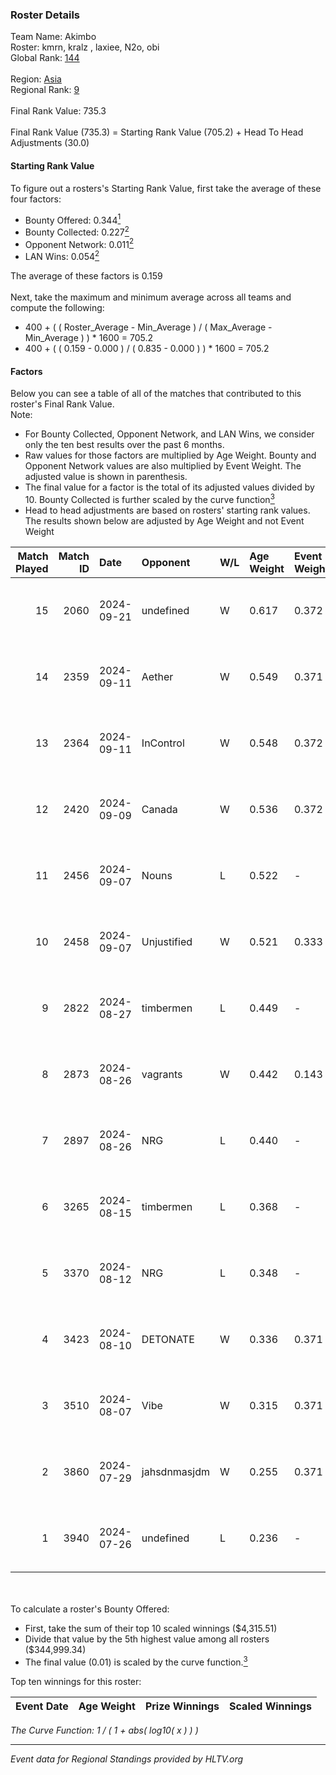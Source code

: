 ### Roster Details<br />
Team Name: Akimbo<br />
Roster: kmrn, kralz , laxiee, N2o, obi<br />
Global Rank: [144](../../standings_global_2024_12_18.md)<br />
<br />
Region: [Asia]( ../../standings_asia_2024_12_18.md)<br />
Regional Rank: [9]( ../../standings_asia_2024_12_18.md)<br />
<br />
Final Rank Value:  735.3<br />
<br />
Final Rank Value (735.3) = Starting Rank Value (705.2) + Head To Head Adjustments (30.0)<br />

#### Starting Rank Value<br />
To figure out a rosters's Starting Rank Value, first take the average of these four factors:<br />
- Bounty Offered: 0.344[<sup>1</sup>](#table2)
- Bounty Collected: 0.227[<sup>2</sup>](#table1)
- Opponent Network: 0.011[<sup>2</sup>](#table1)
- LAN Wins: 0.054[<sup>2</sup>](#table1)

The average of these factors is 0.159<br />
<br />
Next, take the maximum and minimum average across all teams and compute the following:<br />
- 400 + ( ( Roster_Average - Min_Average ) / ( Max_Average - Min_Average ) ) * 1600 = 705.2
- 400 + ( ( 0.159 - 0.000 ) / ( 0.835 - 0.000 ) ) * 1600 = 705.2


#### Factors<br />
Below you can see a table of all of the matches that contributed to this roster's Final Rank Value.<br />
Note:<br />

- For Bounty Collected, Opponent Network, and LAN Wins, we consider only the ten best results over the past 6 months.
- Raw values for those factors are multiplied by Age Weight. Bounty and Opponent Network values are also multiplied by Event Weight. The adjusted value is shown in parenthesis.
- The final value for a factor is the total of its adjusted values divided by 10. Bounty Collected is further scaled by the curve function[<sup>3</sup>](#curveFunction)
- Head to head adjustments are based on rosters' starting rank values. The results shown below are adjusted by Age Weight and not Event Weight
<span id="table1"></span><br />


| Match Played | Match ID | Date       | Opponent     | W/L | Age Weight | Event Weight | Bounty Collected | Opponent Network | LAN Wins  | H2H Adj. | Roster                          |
| -: | -: | :- | :- | :- | :- | :- | :- | :- | :- | -: | :- |
|           15 |     2060 | 2024-09-21 | undefined    | W   | 0.617      | 0.372        | 0.009 (0.002)    | 0.182 (0.042)    | 0 (0.000) |     9.67 | kmrn, kralz , laxiee, N2o, obi  |
|           14 |     2359 | 2024-09-11 | Aether       | W   | 0.549      | 0.371        | 0.000 (0.000)    | 0.078 (0.016)    | 0 (0.000) |     3.54 | kmrn, kralz , laxiee, N2o, obi  |
|           13 |     2364 | 2024-09-11 | InControl    | W   | 0.548      | 0.372        | 0.006 (0.001)    | 0.087 (0.018)    | 0 (0.000) |     7.21 | kmrn, kralz , laxiee, N2o, obi  |
|           12 |     2420 | 2024-09-09 | Canada       | W   | 0.536      | 0.372        | 0.002 (0.000)    | 0.087 (0.017)    | 0 (0.000) |     7.03 | kmrn, kralz , laxiee, N2o, obi  |
|           11 |     2456 | 2024-09-07 | Nouns        | L   | 0.522      | -            | -                | -                | -         |    -1.49 | kmrn, kralz , laxiee, N2o, obi  |
|           10 |     2458 | 2024-09-07 | Unjustified  | W   | 0.521      | 0.333        | 0.000 (0.000)    | 0.000 (0.000)    | 1 (0.521) |     2.48 | kmrn, kralz , laxiee, N2o, obi  |
|            9 |     2822 | 2024-08-27 | timbermen    | L   | 0.449      | -            | -                | -                | -         |    -3.68 | hyza, laxiee, N2o, obi, Pol0    |
|            8 |     2873 | 2024-08-26 | vagrants     | W   | 0.442      | 0.143        | 0.004 (0.000)    | 0.203 (0.013)    | 0 (0.000) |     7.74 | hyza, laxiee, N2o, obi, Pol0    |
|            7 |     2897 | 2024-08-26 | NRG          | L   | 0.440      | -            | -                | -                | -         |    -0.91 | hyza, laxiee, N2o, obi, Pol0    |
|            6 |     3265 | 2024-08-15 | timbermen    | L   | 0.368      | -            | -                | -                | -         |    -2.96 | hyza, kmrn, laxiee, N2o, obi    |
|            5 |     3370 | 2024-08-12 | NRG          | L   | 0.348      | -            | -                | -                | -         |    -0.73 | hyza, kmrn, laxiee, N2o, obi    |
|            4 |     3423 | 2024-08-10 | DETONATE     | W   | 0.336      | 0.371        | 0.000 (0.000)    | 0.060 (0.007)    | 0 (0.000) |     2.54 | hyza, kmrn, laxiee, N2o, obi    |
|            3 |     3510 | 2024-08-07 | Vibe         | W   | 0.315      | 0.371        | 0.000 (0.000)    | 0.010 (0.001)    | 0 (0.000) |     2.36 | hyza, kmrn, laxiee, N2o, obi    |
|            2 |     3860 | 2024-07-29 | jahsdnmasjdm | W   | 0.255      | 0.371        | 0.000 (0.000)    | 0.000 (0.000)    | 0 (0.000) |     1.24 | arviast, hyza, laxiee, N2o, obi |
|            1 |     3940 | 2024-07-26 | undefined    | L   | 0.236      | -            | -                | -                | -         |    -4.00 | hyza, kmrn, laxiee, N2o, obi    |

<br />
<span id="table2"></span><br />
To calculate a roster's Bounty Offered:<br />

- First, take the sum of their top 10 scaled winnings ($4,315.51)
- Divide that value by the 5th highest value among all rosters ($344,999.34)
- The final value (0.01) is scaled by the curve function.[<sup>3</sup>](#curveFunction)

Top ten winnings for this roster:<br />

| Event Date | Age Weight | Prize Winnings | Scaled Winnings |
| :- | -: | :- | :- |


<span id="curveFunction"></span>_The Curve Function: 1 / ( 1 + abs( log10( x ) ) )_<br />

---
_Event data for Regional Standings provided by HLTV.org_<br />
